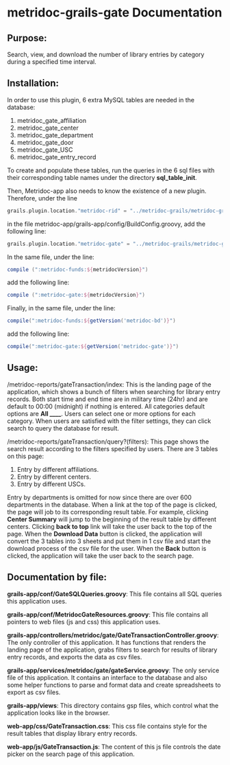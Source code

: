 metridoc-grails-gate Documentation
==================================

Purpose:
--------
Search, view, and download the number of library entries by category during a specified time interval.

Installation:
-------------
In order to use this plugin, 6 extra MySQL tables are needed in the database:
1. metridoc_gate_affiliation
2. metridoc_gate_center
3. metridoc_gate_department
4. metridoc_gate_door
5. metridoc_gate_USC
6. metridoc_gate_entry_record


To create and populate these tables, run the queries in the 6 sql files with their corresponding table names under the directory **sql_table_init**.

Then, Metridoc-app also needs to know the existence of a new plugin. Therefore, under the line 
```groovy
grails.plugin.location."metridoc-rid" = "../metridoc-grails/metridoc-grails-rid"
```
in the file metridoc-app/grails-app/config/BuildConfig.groovy, add the following line:
```groovy
grails.plugin.location."metridoc-gate" = "../metridoc-grails/metridoc-grails-gate"
```
In the same file, under the line:
```groovy
compile (":metridoc-funds:${metridocVersion}")
```
add the following line:
```groovy
compile (":metridoc-gate:${metridocVersion}")
```
Finally, in the same file, under the line:
```groovy
compile(":metridoc-funds:${getVersion('metridoc-bd')}")
```
add the following line:
```groovy
compile(":metridoc-gate:${getVersion('metridoc-gate')}")
```

Usage:
------
/metridoc-reports/gateTransaction/index:
This is the landing page of the application, which shows a bunch of filters when searching for library entry records. Both start time and end time are in military time (24hr) and are default to 00:00 (midnight) if nothing is entered. All categories default options are **All ____**. Users can select one or more options for each category. When users are satisfied with the filter settings, they can click search to query the database for result.

/metridoc-reports/gateTransaction/query?(filters):
This page shows the search result according to the filters specified by users. There are 3 tables on this page: 
1. Entry by different affiliations. 
2. Entry by different centers. 
3. Entry by different USCs. 


Entry by departments is omitted for now since there are over 600 departments in the database. 
When a link at the top of the page is clicked, the page will job to its corresponding result table. For example, clicking **Center Summary** will jump to the beginning of the result table by different centers. Clicking **back to top** link will take the user back to the top of the page.
When the **Download Data** button is clicked, the application will convert the 3 tables into 3 sheets and put them in 1 csv file and start the download process of the csv file for the user.
When the **Back** button is clicked, the application will take the user back to the search page.


Documentation by file:
----------------------
**grails-app/conf/GateSQLQueries.groovy**:
This file contains all SQL queries this application uses.

**grails-app/conf/MetridocGateResources.groovy**:
This file contains all pointers to web files (js and css) this application uses.

**grails-app/controllers/metridoc/gate/GateTransactionController.groovy**:
The only controller of this application. It has functions that renders the landing page of the application, grabs filters to search for results of library entry records, and exports the data as csv files.

**grails-app/services/metridoc/gate/gateService.groovy**:
The only service file of this application. It contains an interface to the database and also some helper functions to parse and format data and create spreadsheets to export as csv files.

**grails-app/views**:
This directory contains gsp files, which control what the application looks like in the browser.

**web-app/css/GateTransaction.css**:
This css file contains style for the result tables that display library entry records.

**web-app/js/GateTransaction.js**:
The content of this js file controls the date picker on the search page of this application.

